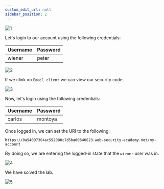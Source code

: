 ```yaml
---
custom_edit_url: null
sidebar_position: 2
---
```


![1](https://github.com/Knign/Write-ups/assets/110326359/e6cacb42-3776-42ba-8d81-08f6f01e27c9)

Let's login to our account using the following credentials:

| Username | Password |
| -------- | -------- |
| wiener         | peter         |

![2](https://github.com/Knign/Write-ups/assets/110326359/1d4c11c8-a915-4943-8087-b91a64df7d68)

If we clink on `Email client` we can view our security code.

![3](https://github.com/Knign/Write-ups/assets/110326359/1e48ae3a-d505-4445-879f-cf40986f3ed2)

Now, let's login using the following credentials:

| Username | Password |
| -------- | -------- |
| carlos         | montoya         |

Once logged in, we can set the URI to the following:

```
https://0a54007304ac552080c7d5ba00640023.web-security-academy.net/my-account
```

By doing so, we are entering the logged-in state that the `wiener` user was in.

![4](https://github.com/Knign/Write-ups/assets/110326359/76e248ae-309d-4f87-93aa-f029d7fbfa73)

We have solved the lab.

![5](https://github.com/Knign/Write-ups/assets/110326359/9135cba2-f887-4772-b748-cfd0383e2043)
